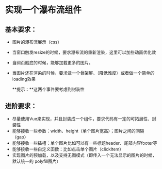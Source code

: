 # 实现⼀个瀑布流组件 

 ## 基本要求：

* 图⽚的瀑布流展⽰（css）

* 当窗⼝触发resize的时候，要求瀑布流的重新渲染，这⾥可以加些动画优化效

* 当⽹⻚触底的时候，能够加载更多的图⽚。

* 当图⽚还在渲染的时候，要求做⼀个⻣架屏、（降低难度）或者做⼀个简单的loading效果 

  **提⽰：**这两个事件要考虑到封装性 

## 进阶要求：

* 尽量使⽤Vue来实现，并且封装成⼀个组件，要求代码有⼀定的可拓展性、封装性
* 能够接收⼀些参数：width、height（单个图⽚宽⾼）；图⽚之间的间隔（gap）
* 能够接收⼀些插槽：单个图⽚⽐如可以有⼀些标题header、尾部内容footer等
* 能够接收⼀些⾃定义函数：⽐如点击单个图⽚（clickItem）
*  实现图⽚的预加载，以及⽀持⽆图模式（即传⼊⼀个⽆法显⽰的图⽚的时候，默认统⼀的 polyfill图⽚）
